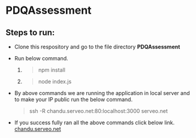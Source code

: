 # PDQAssessment

## Steps to run:

* Clone this respository and go to the file directory **PDQAssessment**
* Run below command.
  1. > npm install
  2. > node index.js
* By above commands we are running the application in local server and to make your IP public run the below command.
  > ssh -R chandu.serveo.net:80:localhost:3000 serveo.net
  
* If you success fully ran all the above commands click below link.
[chandu.serveo.net](http://chandu.serveo.net/)
